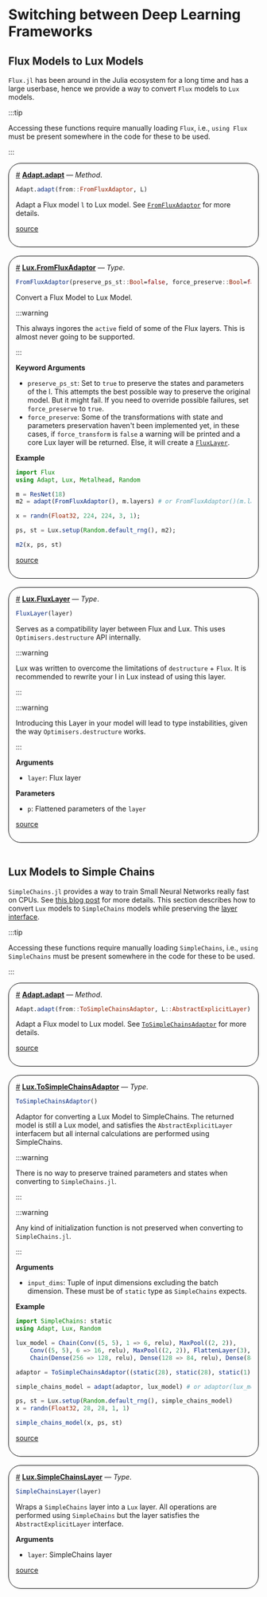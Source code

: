 
<a id='Switching-between-Deep-Learning-Frameworks'></a>

# Switching between Deep Learning Frameworks




<a id='flux-to-lux-migrate-api'></a>

## Flux Models to Lux Models


`Flux.jl` has been around in the Julia ecosystem for a long time and has a large userbase, hence we provide a way to convert `Flux` models to `Lux` models.


:::tip


Accessing these functions require manually loading `Flux`, i.e., `using Flux` must be present somewhere in the code for these to be used.


:::

<div style='border-width:1px; border-style:solid; border-color:black; padding: 1em; border-radius: 25px;'>
<a id='Adapt.adapt-Tuple{FromFluxAdaptor, Any}' href='#Adapt.adapt-Tuple{FromFluxAdaptor, Any}'>#</a>&nbsp;<b><u>Adapt.adapt</u></b> &mdash; <i>Method</i>.



```julia
Adapt.adapt(from::FromFluxAdaptor, L)
```

Adapt a Flux model `l` to Lux model. See [`FromFluxAdaptor`](switching_frameworks#Lux.FromFluxAdaptor) for more details.


<a target='_blank' href='https://github.com/LuxDL/Lux.jl/blob/77a9d76b898c2683b1b3a4ddaa6de0f96ef5861a/src/transform/flux.jl#L79-L83' class='documenter-source'>source</a><br>

</div>
<br>
<div style='border-width:1px; border-style:solid; border-color:black; padding: 1em; border-radius: 25px;'>
<a id='Lux.FromFluxAdaptor' href='#Lux.FromFluxAdaptor'>#</a>&nbsp;<b><u>Lux.FromFluxAdaptor</u></b> &mdash; <i>Type</i>.



```julia
FromFluxAdaptor(preserve_ps_st::Bool=false, force_preserve::Bool=false)
```

Convert a Flux Model to Lux Model.

:::warning

This always ingores the `active` field of some of the Flux layers. This is almost never going to be supported.

:::

**Keyword Arguments**

  * `preserve_ps_st`: Set to `true` to preserve the states and parameters of the l. This attempts the best possible way to preserve the original model. But it might fail. If you need to override possible failures, set `force_preserve` to `true`.
  * `force_preserve`: Some of the transformations with state and parameters preservation haven't been implemented yet, in these cases, if `force_transform` is `false` a warning will be printed and a core Lux layer will be returned. Else, it will create a [`FluxLayer`](switching_frameworks#Lux.FluxLayer).

**Example**

```julia
import Flux
using Adapt, Lux, Metalhead, Random

m = ResNet(18)
m2 = adapt(FromFluxAdaptor(), m.layers) # or FromFluxAdaptor()(m.layers)

x = randn(Float32, 224, 224, 3, 1);

ps, st = Lux.setup(Random.default_rng(), m2);

m2(x, ps, st)
```


<a target='_blank' href='https://github.com/LuxDL/Lux.jl/blob/77a9d76b898c2683b1b3a4ddaa6de0f96ef5861a/src/transform/flux.jl#L1-L39' class='documenter-source'>source</a><br>

</div>
<br>
<div style='border-width:1px; border-style:solid; border-color:black; padding: 1em; border-radius: 25px;'>
<a id='Lux.FluxLayer' href='#Lux.FluxLayer'>#</a>&nbsp;<b><u>Lux.FluxLayer</u></b> &mdash; <i>Type</i>.



```julia
FluxLayer(layer)
```

Serves as a compatibility layer between Flux and Lux. This uses `Optimisers.destructure` API internally.

:::warning

Lux was written to overcome the limitations of `destructure` + `Flux`. It is recommended to rewrite your l in Lux instead of using this layer.

:::

:::warning

Introducing this Layer in your model will lead to type instabilities, given the way `Optimisers.destructure` works.

:::

**Arguments**

  * `layer`: Flux layer

**Parameters**

  * `p`: Flattened parameters of the `layer`


<a target='_blank' href='https://github.com/LuxDL/Lux.jl/blob/77a9d76b898c2683b1b3a4ddaa6de0f96ef5861a/src/transform/flux.jl#L45-L72' class='documenter-source'>source</a><br>

</div>
<br>

<a id='Lux-Models-to-Simple-Chains'></a>

## Lux Models to Simple Chains


`SimpleChains.jl` provides a way to train Small Neural Networks really fast on CPUs. See [this blog post](https://julialang.org/blog/2022/04/simple-chains/) for more details. This section describes how to convert `Lux` models to `SimpleChains` models while preserving the [layer interface](../../manual/interface#lux-interface).


:::tip


Accessing these functions require manually loading `SimpleChains`, i.e., `using SimpleChains` must be present somewhere in the code for these to be used.


:::

<div style='border-width:1px; border-style:solid; border-color:black; padding: 1em; border-radius: 25px;'>
<a id='Adapt.adapt-Tuple{ToSimpleChainsAdaptor, LuxCore.AbstractExplicitLayer}' href='#Adapt.adapt-Tuple{ToSimpleChainsAdaptor, LuxCore.AbstractExplicitLayer}'>#</a>&nbsp;<b><u>Adapt.adapt</u></b> &mdash; <i>Method</i>.



```julia
Adapt.adapt(from::ToSimpleChainsAdaptor, L::AbstractExplicitLayer)
```

Adapt a Flux model to Lux model. See [`ToSimpleChainsAdaptor`](switching_frameworks#Lux.ToSimpleChainsAdaptor) for more details.


<a target='_blank' href='https://github.com/LuxDL/Lux.jl/blob/77a9d76b898c2683b1b3a4ddaa6de0f96ef5861a/src/transform/simplechains.jl#L50-L54' class='documenter-source'>source</a><br>

</div>
<br>
<div style='border-width:1px; border-style:solid; border-color:black; padding: 1em; border-radius: 25px;'>
<a id='Lux.ToSimpleChainsAdaptor' href='#Lux.ToSimpleChainsAdaptor'>#</a>&nbsp;<b><u>Lux.ToSimpleChainsAdaptor</u></b> &mdash; <i>Type</i>.



```julia
ToSimpleChainsAdaptor()
```

Adaptor for converting a Lux Model to SimpleChains. The returned model is still a Lux model, and satisfies the `AbstractExplicitLayer` interfacem but all internal calculations are performed using SimpleChains.

:::warning

There is no way to preserve trained parameters and states when converting to `SimpleChains.jl`.

:::

:::warning

Any kind of initialization function is not preserved when converting to `SimpleChains.jl`.

:::

**Arguments**

  * `input_dims`: Tuple of input dimensions excluding the batch dimension. These must be of `static` type as `SimpleChains` expects.

**Example**

```julia
import SimpleChains: static
using Adapt, Lux, Random

lux_model = Chain(Conv((5, 5), 1 => 6, relu), MaxPool((2, 2)),
    Conv((5, 5), 6 => 16, relu), MaxPool((2, 2)), FlattenLayer(3),
    Chain(Dense(256 => 128, relu), Dense(128 => 84, relu), Dense(84 => 10)))

adaptor = ToSimpleChainsAdaptor((static(28), static(28), static(1)))

simple_chains_model = adapt(adaptor, lux_model) # or adaptor(lux_model)

ps, st = Lux.setup(Random.default_rng(), simple_chains_model)
x = randn(Float32, 28, 28, 1, 1)

simple_chains_model(x, ps, st)
```


<a target='_blank' href='https://github.com/LuxDL/Lux.jl/blob/77a9d76b898c2683b1b3a4ddaa6de0f96ef5861a/src/transform/simplechains.jl#L1-L45' class='documenter-source'>source</a><br>

</div>
<br>
<div style='border-width:1px; border-style:solid; border-color:black; padding: 1em; border-radius: 25px;'>
<a id='Lux.SimpleChainsLayer' href='#Lux.SimpleChainsLayer'>#</a>&nbsp;<b><u>Lux.SimpleChainsLayer</u></b> &mdash; <i>Type</i>.



```julia
SimpleChainsLayer(layer)
```

Wraps a `SimpleChains` layer into a `Lux` layer. All operations are performed using `SimpleChains` but the layer satisfies the `AbstractExplicitLayer` interface.

**Arguments**

  * `layer`: SimpleChains layer


<a target='_blank' href='https://github.com/LuxDL/Lux.jl/blob/77a9d76b898c2683b1b3a4ddaa6de0f96ef5861a/src/transform/simplechains.jl#L82-L91' class='documenter-source'>source</a><br>

</div>
<br>
